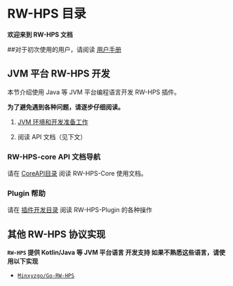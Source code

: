 # RW-HPS 目录
**欢迎来到 RW-HPS 文档**    

##对于初次使用的用户，请阅读 [用户手册](run/UserManual.md)

## JVM 平台 RW-HPS 开发

本节介绍使用 Java 等 JVM 平台编程语言开发 RW-HPS 插件。

**为了避免遇到各种问题，请逐步仔细阅读。**

1. [JVM 环境和开发准备工作](plugin/Preparations.md)

2. 阅读 API 文档（见下文）

### RW-HPS-core API 文档导航
请在 [CoreAPI目录](api/CoreAPI.md) 阅读 RW-HPS-Core 使用文档。
### Plugin 帮助
请在 [插件开发目录](plugin/README.md) 阅读 RW-HPS-Plugin 的各种操作


## 其他 RW-HPS 协议实现

**`RW-HPS` 提供 Kotlin/Java 等 JVM 平台语言 开发支持 如果不熟悉这些语言，请使用以下实现**
 - [`Minxyzgo/Go-RW-HPS`](https://github.com/Minxyzgo/Go-RW-HPS)